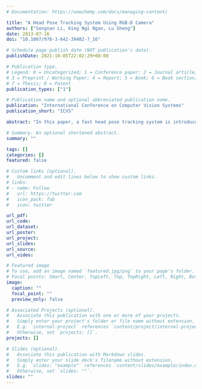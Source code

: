 ```yaml
---
# Documentation: https://wowchemy.com/docs/managing-content/

title: "A Head Pose Tracking System Using RGB-D Camera"
authors: ["Songnan Li, King Ngi Ngan, Lu Sheng"]
date: 2013-07-16
doi: "10.1007/978-3-642-39402-7_16"

# Schedule page publish date (NOT publication's date).
publishDate: 2021-10-05T22:02:29+08:00

# Publication type.
# Legend: 0 = Uncategorized; 1 = Conference paper; 2 = Journal article;
# 3 = Preprint / Working Paper; 4 = Report; 5 = Book; 6 = Book section;
# 7 = Thesis; 8 = Patent
publication_types: ["1"]

# Publication name and optional abbreviated publication name.
publication: "International Conference on Computer Vision Systems"
publication_short: "ICVS"

abstract: "In this paper, a fast head pose tracking system is introduced. It uses iterative closest point algorithm to register a dense face template to depth data captured by Kinect. It can achieve 33fps processing speed without specific optimization. To improve tracking robustness, head movement prediction is applied. We propose a novel scheme that can train several simple predictors together, enhancing the overall prediction accuracy. Experimental results confirm its effectiveness for head movement prediction."

# Summary. An optional shortened abstract.
summary: ""

tags: []
categories: []
featured: false

# Custom links (optional).
#   Uncomment and edit lines below to show custom links.
# links:
# - name: Follow
#   url: https://twitter.com
#   icon_pack: fab
#   icon: twitter

url_pdf:
url_code:
url_dataset:
url_poster:
url_project:
url_slides:
url_source:
url_video:

# Featured image
# To use, add an image named `featured.jpg/png` to your page's folder. 
# Focal points: Smart, Center, TopLeft, Top, TopRight, Left, Right, BottomLeft, Bottom, BottomRight.
image:
  caption: ""
  focal_point: ""
  preview_only: false

# Associated Projects (optional).
#   Associate this publication with one or more of your projects.
#   Simply enter your project's folder or file name without extension.
#   E.g. `internal-project` references `content/project/internal-project/index.md`.
#   Otherwise, set `projects: []`.
projects: []

# Slides (optional).
#   Associate this publication with Markdown slides.
#   Simply enter your slide deck's filename without extension.
#   E.g. `slides: "example"` references `content/slides/example/index.md`.
#   Otherwise, set `slides: ""`.
slides: ""
---
```

